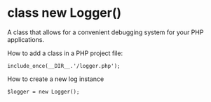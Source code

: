 # class **new Logger()**
A class that allows for a convenient debugging system for your PHP applications.



How to add a class in a PHP project file:
```
include_once(__DIR__.'/logger.php');
```
How to create a new log instance
```
$logger = new Logger();
```

